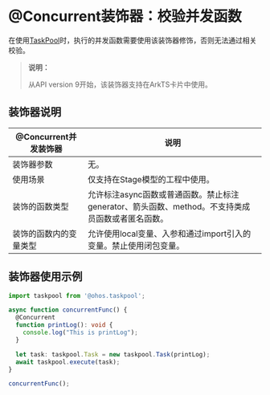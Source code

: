 # \@Concurrent装饰器：校验并发函数

在使用[TaskPool](../reference/apis/js-apis-taskpool.md)时，执行的并发函数需要使用该装饰器修饰，否则无法通过相关校验。


> **说明：**
>
> 从API version 9开始，该装饰器支持在ArkTS卡片中使用。


## 装饰器说明
| \@Concurrent并发装饰器 | 说明                                                                                       |
| --------------------- | ------------------------------------------------------------------------------------------ |
| 装饰器参数             | 无。                                                                                       |
| 使用场景               | 仅支持在Stage模型的工程中使用。                                                              |
| 装饰的函数类型         | 允许标注async函数或普通函数。禁止标注generator、箭头函数、method。不支持类成员函数或者匿名函数。  |
| 装饰的函数内的变量类型  | 允许使用local变量、入参和通过import引入的变量。禁止使用闭包变量。                               |


## 装饰器使用示例
  ```ts
  import taskpool from '@ohos.taskpool';

  async function concurrentFunc() {
    @Concurrent
    function printLog(): void {
      console.log("This is printLog");
    }

    let task: taskpool.Task = new taskpool.Task(printLog);
    await taskpool.execute(task);
  }

  concurrentFunc();
  ```
